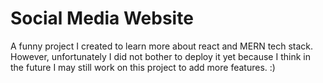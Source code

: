 # Social Media Website

A funny project I created to learn more about react and MERN tech stack.
However, unfortunately I did not bother to deploy it yet because I think in the future I may still work on this project to add more features. :)

